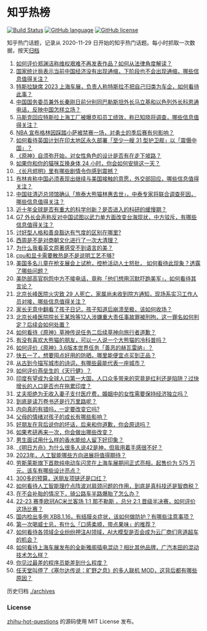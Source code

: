 # 知乎热榜
[![Build Status](https://github.com/ToWeLong/zhihu-hot-questions/workflows/CI/badge.svg)](https://github.com/ToWeLong/zhihu-hot-questions/actions)
[![GitHub language](https://img.shields.io/badge/language-golang-orange.svg)](https://golang.org/)
[![GitHub license](https://img.shields.io/github/license/ToWeLong/zhihu-hot-questions)](https://github.com/ToWeLong/zhihu-hot-questions/blob/main/LICENSE)

知乎热门话题，记录从 2020-11-29 日开始的知乎热门话题。每小时抓取一次数据，按天[归档](./archives)

<!-- BEGIN -->

1. [如何评价郑渊洁称维权艰难不再发表作品？如何从法律角度解读？](https://www.zhihu.com/question/596374058)
1. [国家统计局表示当前中国经济没有出现通缩，下阶段也不会出现通缩，哪些信息值得关注？](https://www.zhihu.com/question/596279380)
1. [特斯拉缺席 2023 上海车展，负责人称特斯拉不把自己归类为车企，如何看待此事？](https://www.zhihu.com/question/596290887)
1. [中国国务委员兼外长秦刚日前分别同巴勒斯坦外长马立基和以色列外长科恩通电话，反映中国怎样立场？](https://www.zhihu.com/question/596250111)
1. [马斯克回应特斯拉上海工厂被曝克扣员工绩效，称已知晓将调查，哪些信息值得关注？](https://www.zhihu.com/question/596338889)
1. [NBA 宣布格林因踩踏小萨被禁赛一场，对勇士的季后赛有何影响？](https://www.zhihu.com/question/596484226)
1. [如何看待英国计划在印太地区永久部署「至少一艘 31 型护卫舰」以「震慑中国」？](https://www.zhihu.com/question/596482831)
1. [《原神》自须弥开始，对女性角色的设计是否有在走下坡路？](https://www.zhihu.com/question/596242382)
1. [如果你和你的猫咪互换身体 24 小时，你会如何安排这一天？](https://www.zhihu.com/question/595576571)
1. [《长月烬明》里有哪些剧情令你感到震撼？](https://www.zhihu.com/question/595735636)
1. [布林肯称中国必须表现出继续与美国接触的意愿，外交部回应，哪些信息值得关注？](https://www.zhihu.com/question/596324581)
1. [中国驻清迈总领馆确认「旅泰大熊猫林惠去世」，中泰专家将联合调查死因，哪些信息值得关注？](https://www.zhihu.com/question/596508741)
1. [近十年全球是否有重大的科学创新？是否进入的科研的缓慢期？](https://www.zhihu.com/question/596185462)
1. [G7 外长会声称反对中国试图以武力单方面改变台海现状，中方驳斥，有哪些信息值得关注？](https://www.zhihu.com/question/596098314)
1. [讨好型人格和善良豁达有气度的区别在哪里?](https://www.zhihu.com/question/588232742)
1. [西周是不是对商朝文化进行了一次大清理？](https://www.zhihu.com/question/593647720)
1. [为什么我看英文原著感受不到语言的美？](https://www.zhihu.com/question/301261310)
1. [cpu和显卡需要散热是不是说明工艺不够?](https://www.zhihu.com/question/589497762)
1. [美国多名儿童在枪支展会上试枪，控枪活动人士怒批， 如何看待此现象？透露了哪些问题？](https://www.zhihu.com/question/596075065)
1. [美防部高官抱怨中方不接电话，竟称「他们想用沉默吓跑美军」，如何看待其言论？](https://www.zhihu.com/question/596366484)
1. [北京长峰医院火灾致 29 人死亡，家属尚未收到院方通知，现场系实习工作人员对接，哪些信息值得关注？](https://www.zhihu.com/question/596419431)
1. [家长无意中翻看了孩子日记，孩子知道后崩溃至极，该如何收场？](https://www.zhihu.com/question/595161559)
1. [北京长峰医院院长王某玲等12人涉嫌重大责任事故罪被刑拘，这一罪名如何判定？后续会如何处置？](https://www.zhihu.com/question/596491104)
1. [如何看待《原神》草神传说任务二后续草神向旅行者道歉？](https://www.zhihu.com/question/595537001)
1. [有没有喜欢大熊猫的朋友，可以一人说一个大熊猫的冷科普吗？](https://www.zhihu.com/question/596312141)
1. [如何评价《原神》3.6版本世界任务「善恶的赫瓦雷纳」？](https://www.zhihu.com/question/595255108)
1. [快五一了，想要囤点好用的防晒，哪里能便宜点买到正品？](https://www.zhihu.com/question/596483593)
1. [从古到今描写城市的诗词，有哪些最能代表一座城市？](https://www.zhihu.com/question/596506005)
1. [如何评价燕垒生的《天行健》？](https://www.zhihu.com/question/23050784)
1. [印度有望成为全球人口第一大国，人口众多带来的究竟是红利还是陷阱？过快增长的人口是否也在拖累印度？](https://www.zhihu.com/question/595634458)
1. [丈夫拒绝为无收入妻子支付医疗费，婚姻中的女性需要保持经济独立吗？](https://www.zhihu.com/question/596332434)
1. [到底是读万卷书还是行万里路呢？](https://www.zhihu.com/question/596331495)
1. [内向真的有错吗，一定要改变它吗?](https://www.zhihu.com/question/595433125)
1. [父母的情绪对孩子的成长有哪些影响？](https://www.zhihu.com/question/596247375)
1. [好朋友在背后说你的坏话，后来和你道歉，你会原谅吗？](https://www.zhihu.com/question/596005449)
1. [如果考研再来一次，你会做出哪些改变？](https://www.zhihu.com/question/594228903)
1. [男生面试用什么样的香水能给人留下好印象？](https://www.zhihu.com/question/589759377)
1. [《明日方舟》为什么很多人说42是神，但我用着手感很不好？](https://www.zhihu.com/question/595708228)
1. [2023年，人工智能哪些方向进展将值得期待？](https://www.zhihu.com/question/576654851)
1. [劳斯莱斯旗下首款纯电动车闪灵在上海车展期间正式亮相，起售价为 575 万元，该车有哪些设计亮点？](https://www.zhihu.com/question/596287317)
1. [300多的预算，送朋友项链还是口红？](https://www.zhihu.com/question/594774466)
1. [如何看待人工智能理疗点阵波对肩颈问题的作用，到底是真科技还是智商税？](https://www.zhihu.com/question/596460322)
1. [在不会补胎的情况下，骑公路车半路爆胎了怎么办？](https://www.zhihu.com/question/588699479)
1. [22-23 赛季欧冠AC米兰客场 1:1 那不勒斯 ，总分 2:1 晋级半决赛，如何评价这场比赛？](https://www.zhihu.com/question/596426138)
1. [国内检出多例 XBB.1.16，有结膜炎症状，该如何做防护？有哪些注意事项？](https://www.zhihu.com/question/596276079)
1. [第一次喝威士忌，有什么「口感柔顺，带点果味」的推荐？](https://www.zhihu.com/question/590618667)
1. [如何看待各领域企业纷纷押注AI领域，AI大模型是否会成为云厂商们弯道超车的机会？](https://www.zhihu.com/question/596337245)
1. [如何看待上海车展发布的全新雅阁插电混动？相比其他品牌，广汽本田的混动技术怎么样？](https://www.zhihu.com/question/596452727)
1. [你见过最差的程序员能差到什么程度？](https://www.zhihu.com/question/592477722)
1. [任天堂叫停了《塞尔达传说：旷野之息》的多人联机 MOD，这背后都有哪些原因？](https://www.zhihu.com/question/595981597)

<!-- END -->

历史归档 [./archives](./archives)


### License
[zhihu-hot-questions](https://github.com/towelong/zhihu-hot-questions) 的源码使用 MIT License 发布。